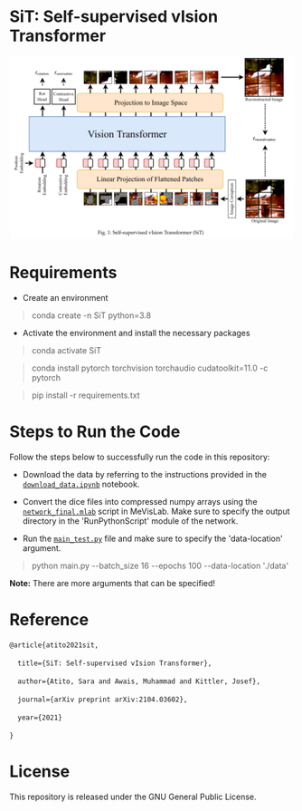 # SiT: Self-supervised vIsion Transformer 

![](imgs/SiT_.png)


# Requirements
- Create an environment
> conda create -n SiT python=3.8
- Activate the environment and install the necessary packages
> conda activate SiT

> conda install pytorch torchvision torchaudio cudatoolkit=11.0 -c pytorch

> pip install -r requirements.txt

# Steps to Run the Code
Follow the steps below to successfully run the code in this repository:

- Download the data by referring to the instructions provided in the [`download_data.ipynb`](./download_data.ipynb) notebook.

- Convert the dice files into compressed numpy arrays using the [`network_final.mlab`](./network_final.mlab) script in MeVisLab. Make sure to specify the output directory in the 'RunPythonScript' module of the network.

- Run the [`main_test.py`](./main_test.py) file and make sure to specify the 'data-location' argument.
> python main.py --batch_size 16 --epochs 100 --data-location './data'

**Note:** There are more arguments that can be specified!

# Reference


```
@article{atito2021sit,

  title={SiT: Self-supervised vIsion Transformer},

  author={Atito, Sara and Awais, Muhammad and Kittler, Josef},

  journal={arXiv preprint arXiv:2104.03602},

  year={2021}

}
```


# License
This repository is released under the GNU General Public License.


